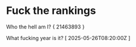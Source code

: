 # Fuck the rankings

Who the hell am I?
{ 21463893 }

What fucking year is it?
[ 2025-05-26T08:20:00Z ]
